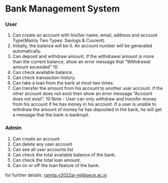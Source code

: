 # Bank Management System

### User                                                                           
1)	Can create an account with his/her name, email, address and account Type(Mainly Two Types: Savings & Cuurent).
2)	Initially, the balance will be 0. An account number will be generated automatically. 			
3)	Can deposit and withdraw amount. If the withdrawal amount is more than the current balance, show an error message that “Withdrawal amount exceeded” 										    10
4)	Can check available balance.  
5)	Can check transaction history.   
6)	Can take a loan from the bank at most two times.
7)	Can transfer the amount from his account to another user account. if the other account does not exist then show an error message “Account does not exist”.                                                                                                10
Note - User can only withdraw and transfer money from his account if he has money in his account.
If a user is unable to withdraw the amount of money he has deposited in the bank, he will get a message that the bank is bankrupt.

### Admin                                                                                                          
1)	Can create an account  
2)	Can delete any user account 
3)	Can see all user accounts list
4)	Can check the total available balance of the bank. 
5)	Can check the total loan amount.
6)	Can on or off the loan feature of the bank.

for further details:
ramita.v2022ai-ml@sece.ac.in
